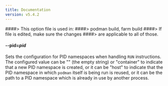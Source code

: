 ```yaml
---
title: Documentation
version: v5.4.2
---
```


####> This option file is used in:
####>   podman build, farm build
####> If file is edited, make sure the changes
####> are applicable to all of those.
#### **--pid**=*pid*

Sets the configuration for PID namespaces when handling `RUN` instructions.
The configured value can be "" (the empty string) or "container" to indicate that a new PID namespace is created, or it can be "host" to indicate that the PID namespace in which `podman` itself is being run is reused, or it can be the path to a PID namespace which is already in use by another
process.
